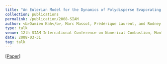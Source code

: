 ```yaml
---
title: "An Eulerian Model for the Dynamics of Polydisperse Evaporating Sprays: Combining the MultiFluid Model with the Quadrature Method of Moments"
collection: publications
permalink: /publication/2008-SIAM
author: <b>Damien Kah</b>, Marc Massot, Frédérique Laurent, and Rodney O. Fox
type: talk
venue: 12th SIAM International Conference on Numerical Combustion, Monterey, USA, 2008
date: 2008-03-31
tag: talk
---
```


[[Paper](https://archive.siam.org/meetings/nc08/prgNC08.pdf)]
<br>
<br>

